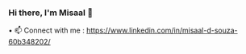 ### Hi there, I'm Misaal 👋

• 📫 Connect with me : https://www.linkedin.com/in/misaal-d-souza-60b348202/
